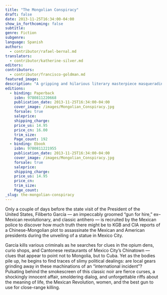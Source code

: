 ```yaml
---
title: "The Mongolian Conspiracy"
draft: false
date: 2013-11-25T16:34:00-04:00
show_in_forthcoming: false
subtitle:
genre: Fiction
subgenre:
language: Spanish
authors:
  - contributor/rafael-bernal.md
translators:
  - contributor/katherine-silver.md
editors:
contributors:
  - contributor/francisco-goldman.md
featured_image:
description: "A gripping and hilarious literary masterpiece masquerading as a Mexico City crime novel "
editions:
  - binding: Paperback
    isbn: 9780811220668
    publication_date: 2013-11-25T16:34:00-04:00
    cover_image: /images/Mongolian_Conspiracy.jpg
    forsale: true
    saleprice:
    shipping_charge:
    price_us: 14.95
    price_cn: 16.00
    trim_size:
    Page_count: 192
  - binding: Ebook
    isbn: 9780811221955
    publication_date: 2013-11-25T16:34:00-04:00
    cover_image: /images/Mongolian_Conspiracy.jpg
    forsale: true
    saleprice:
    shipping_charge:
    price_us: 14.95
    price_cn:
    trim_size:
    Page_count:
_slug: the-mongolian-conspiracy
---
```


Only a couple of days before the state visit of the President of the United States, Filiberto García — an impeccably groomed “gun for hire,” ex–Mexican revolutionary, and classic antihero — is recruited by the Mexican police to discover how much truth there might be to KGB and CIA reports of a Chinese-Mongolian plot to assassinate the Mexican and American presidents during the unveiling of a statue in Mexico City.

García kills various criminals as he searches for clues in the opium dens, curio shops, and Cantonese restaurants of Mexico City’s Chinatown — clues that appear to point not to Mongolia, but to Cuba. Yet as the bodies pile up, he begins to find traces of slimy political dealings: are local gears grinding away in these machinations of an “international incident”? Pulsating behind the smokescreen of this classic noir are fierce curses, a shockingly innocent affair, smoldering dialog, and unforgettable riffs about the meaning of life, the Mexican Revolution, women, and the best gun to use for close-range killing.

